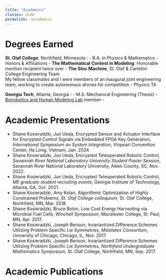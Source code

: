 ```yaml
---
title: "Academics"
classes: wide
permalink: /academics
---
```


# Degrees Earned

**St. Olaf College**, Northfield, Minnesota
:   - B.A. in Physics & Mathematics
    - Honors & Affiliations
      - **The Mathematical Contest in Modeling**: Honorable mention recipient twice over
      - **The Stoc Machine**, St. Olaf & Carleton College Engineering Team \
        My fellow classmates and I were members of an inaugural joint engineering team, working to create autonomous drones for competition
    - Physics TA

**Georgia Tech**, Atlanta, Georgia
:   - M.S. Mechanical Engineering (Thesis)
    - [Biorobotics and Human Modeling Lab](https://www.biorobotics.gatech.edu/wp/) member
    - 
        


# Academic Presentations
- Shane Kosieradzki, Jun Ueda, Encrypted Sensor and Actuator Interface for Encrypted Control Signals via Embedded FPGA Key Generation, *International Symposium on System Integration*, Vinpearl Convention Center, Ha Long, Vietnam, Jan. 2024
- Shane Kosieradzki, Jun Ueda, Encrypted Teleoperated Robotic Control, *Savannah River National Laboratory University Student Poster Session*, Savannah River National Laboratory University, Aiken County, SC, Nov. 2022.
- Shane Kosieradzki, Jun Ueda, Encrypted Teleoperated Robotic Control, *ME graduate student recruiting events*, Georgia Institute of Technology, Atlanta, GA, Oct. 2021.
- Shane Kosieradzki, Amy Kolan, Algorithmic Optimization of Highly Constrained Problems, *St. Olaf College colloquium*, St. Olaf College, Northfield, MN, Mar. 2018.
- Shane Kosieradzki, Bruce Bolon, Low Cost Energy Harvesting via Microbial Fuel Cells, *Winchell Symposium*, Macalester College, St. Paul, MN, Apr. 2017.
- Shane Kosieradzki, Joseph Benson, Invariantized Difference Schemes Utilizing Problem Specific Lie Symmetries, *Midstates Consortium*, University of Chicago, Chicago, IL, Nov. 2017.
- Shane Kosieradzki, Joseph Benson, Invariantized Difference Schemes Utilizing Problem Specific Lie Symmetries, *Northfield Undergraduate Mathematics Symposium*, St. Olaf College, Northfield, MN, Sep. 2017.

# Academic Publications
